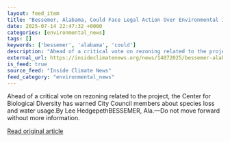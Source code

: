 ```yaml
---
layout: feed_item
title: "Bessemer, Alabama, Could Face Legal Action Over Environmental Impacts From a ‘Hyperscale’ Data Center"
date: 2025-07-14 22:47:32 +0000
categories: [environmental_news]
tags: []
keywords: ['bessemer', 'alabama', 'could']
description: "Ahead of a critical vote on rezoning related to the project, the Center for Biological Diversity has warned City Council members about species loss and water..."
external_url: https://insideclimatenews.org/news/14072025/bessemer-alabama-data-center-environmental-impact-potential-legal-action/
is_feed: true
source_feed: "Inside Climate News"
feed_category: "environmental_news"
---
```


Ahead of a critical vote on rezoning related to the project, the Center for Biological Diversity has warned City Council members about species loss and water usage.By Lee HedgepethBESSEMER, Ala.—Do not move forward without more information.&nbsp;

[Read original article](https://insideclimatenews.org/news/14072025/bessemer-alabama-data-center-environmental-impact-potential-legal-action/)

